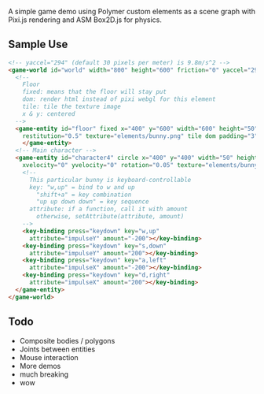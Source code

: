 A simple game demo using Polymer custom elements as a scene graph with Pixi.js rendering and ASM Box2D.js for physics.

Sample Use
----------

```html
<!-- yaccel="294" (default 30 pixels per meter) is 9.8m/s^2 -->
<game-world id="world" width="800" height="600" friction="0" yaccel="294" xaccel="0" debug>
  <!-- 
  	Floor
    fixed: means that the floor will stay put 
    dom: render html instead of pixi webgl for this element 
    tile: tile the texture image 
    x & y: centered
  -->
  <game-entity id="floor" fixed x="400" y="600" width="600" height="50" 
    restitution="0.5" texture="elements/bunny.png" tile dom padding="3">
    </game-entity>
  <!-- Main character -->
  <game-entity id="character4" circle x="400" y="400" width="50" height="50" 
    xvelocity="0" yvelocity="0" rotation="0.05" texture="elements/bunny.png">
    <!-- 
      This particular bunny is keyboard-controllable
      key: "w,up" = bind to w and up
        "shift+a" = key combination
        "up up down down" = key sequence
      attribute: if a function, call it with amount
        otherwise, setAttribute(attribute, amount) 
    -->
    <key-binding press="keydown" key="w,up"    
      attribute="impulseY" amount="-200"></key-binding>
    <key-binding press="keydown" key="s,down"  
      attribute="impulseY" amount="200"></key-binding>
    <key-binding press="keydown" key="a,left"  
      attribute="impulseX" amount="-200"></key-binding>
    <key-binding press="keydown" key="d,right" 
      attribute="impulseX" amount="200"></key-binding>
  </game-entity>
</game-world>

```

Todo
----------

+ Composite bodies / polygons
+ Joints between entities
+ Mouse interaction
+ More demos
+ much breaking
+ wow
